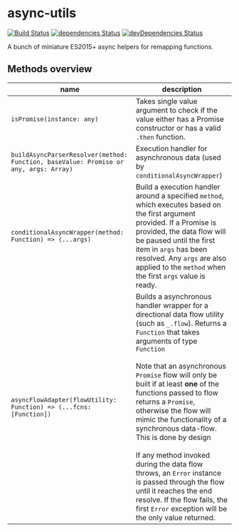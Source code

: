 # async-utils

[![Build Status](https://travis-ci.org/flynnham/async-utils.svg?branch=master)](https://travis-ci.org/flynnham/async-utils)
[![dependencies Status](https://david-dm.org/flynnham/async-utils/status.svg)](https://david-dm.org/flynnham/async-utils)
[![devDependencies Status](https://david-dm.org/flynnham/async-utils/dev-status.svg)](https://david-dm.org/flynnham/async-utils?type=dev)

A bunch of miniature ES2015+ async helpers for remapping functions.

## Methods overview

| name | description |
|---|---|
| `isPromise(instance: any)` | Takes single value argument to check if the value either has a Promise constructor or has a valid `.then` function. |
| `buildAsyncParserResolver(method: Function, baseValue: Promise or any, args: Array)` | Execution handler for asynchronous data (used by `conditionalAsyncWrapper`) |
| `conditionalAsyncWrapper(method: Function) => (...args)` | Build a execution handler around a specified `method`, which executes based on the first argument provided. If a Promise is provided, the data flow will be paused until the first item in `args` has been resolved. Any `args` are also applied to the `method` when the first `args` value is ready. |
| `asyncFlowAdapter(flowUtility: Function) => (...fcns: [Function])` | Builds a asynchronous handler wrapper for a directional data flow utility (such as `_.flow`). Returns a `Function` that takes arguments of type `Function` <br><br> Note that an asynchronous `Promise` flow will only be built if at least **one** of the functions passed to flow returns a `Promise`, otherwise the flow will mimic the functionality of a synchronous data-flow. This is done by design <br><br> If any method invoked during the data flow throws, an `Error` instance is passed through the flow until it reaches the end resolve. If the flow fails, the first `Error` exception will be the only value returned. |
